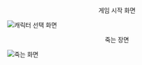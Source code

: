 <div align=center>게임 시작 화면 </div>

![캐릭터 선택 화면](https://github.com/springhana/mygallag/assets/97121074/955e9bb3-b4ea-42af-a05e-09c709b71a70)

<div align=center>죽는 장면 </div>

 ![죽는 화면](https://github.com/springhana/mygallag/assets/97121074/e04878e8-6625-4ccc-a0d5-af20a96fd84d)

